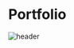 # Portfolio

![header](https://capsule-render.vercel.app/api?type=waving&color=E3826C&height=250&section=header&text=Portfolio%20Song&fontSize=90&animation=fadeIn&fontAlignY=38&desc=%20&descAlignY=62&descAlign=62)
